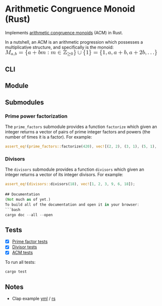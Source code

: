# Arithmetic Congruence Monoid (Rust)

Implements [arithmetic congruence monoids][math-acm] (ACM) in Rust.

[math-acm]: http://faculty.fairfield.edu/pbaginski/Papers/SubmittedACMSurvey%20RevisedReferee%2001.20.2013.pdf

In a nutshell, an ACM is an arithmetic progression which possesses a multiplicative structure,
and specifically is the monoid:
![ACM monoid](./tex/acm.png)

## CLI

## Module

## Submodules

### Prime power factorization
The `prime_factors` submodule provides a function `factorize` which given an
integer returns a vector of pairs of prime integer factors and powers (the number
of times it is a factor).
For example:
```rust
assert_eq!(prime_factors::factorize(420), vec![(2, 2), (3, 1), (5, 1), (7, 1)]);
```

### Divisors
The `divisors` submodule provides a function `divisors` which given an
integer returns a vector of its integer divisors.
For example:
```rust
assert_eq!(divisors::divisors(18), vec![1, 2, 3, 9, 6, 18]);

## Documentation
(Not much as of yet.)
To build all of the documentation and open it in your browser:
```bash
cargo doc --all --open
```

## Tests
- [x] [Prime factor tests](https://github.com/nilsso/acm-rust/blob/master/tests/prime_factors.rs)
- [x] [Divisor tests](https://github.com/nilsso/acm-rust/blob/master/tests/divisors.rs)
- [x] [ACM tests](https://github.com/nilsso/acm_rust/blob/master/tests/acm.rs)

To run all tests:
```bash
cargo test
```

## Notes
- Clap example [yml][clap-yml] / [rs][clap-rs]

[clap-yml]: https://github.com/clap-rs/clap/blob/master/examples/17_yaml.yml
[clap-rs]: https://github.com/clap-rs/clap/blob/master/examples/17_yaml.rs
